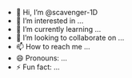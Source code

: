 - 👋 Hi, I’m @scavenger-1D
- 👀 I’m interested in ...
- 🌱 I’m currently learning ...
- 💞️ I’m looking to collaborate on ...
- 📫 How to reach me ...
- 😄 Pronouns: ...
- ⚡ Fun fact: ...

<!---
scavenger-1D/scavenger-1D is a ✨ special ✨ repository because its `README.md` (this file) appears on your GitHub profile.
You can click the Preview link to take a look at your changes.
--->
